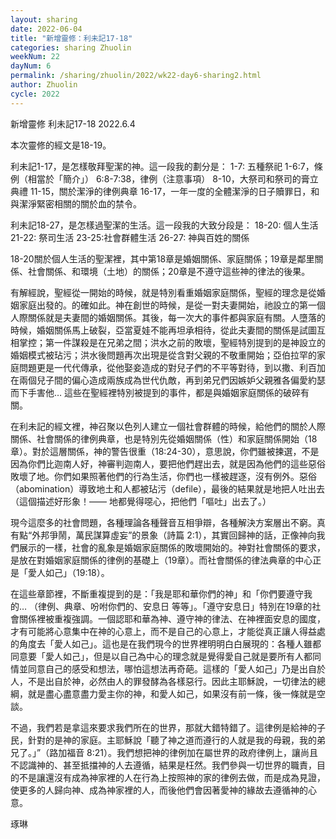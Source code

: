 ```yaml
---
layout: sharing
date: 2022-06-04
title: "新增靈修：利未記17-18"
categories: sharing Zhuolin
weekNum: 22
dayNum: 6
permalink: /sharing/zhuolin/2022/wk22-day6-sharing2.html
author: Zhuolin
cycle: 2022
---  
```

新增靈修 利未記17-18
2022.6.4

本次靈修的經文是18-19。

利未記1-17，是怎樣敬拜聖潔的神。這一段我的劃分是：
1-7: 五種祭祀
1-6:7，條例（相當於「簡介」）
6:8-7:38，律例（注意事項）
8-10，大祭司和祭司的膏立典禮
11-15，關於潔淨的律例典章
16-17，一年一度的全體潔淨的日子贖罪日，和與潔淨緊密相關的關於血的禁令。

利未記18-27，是怎樣過聖潔的生活。這一段我的大致分段是：
18-20: 個人生活
21-22: 祭司生活
23-25:社會群體生活
26-27: 神與百姓的關係

18-20關於個人生活的聖潔裡，其中第18章是婚姻關係、家庭關係；19章是鄰里關係、社會關係、和環境（土地）的關係；20章是不遵守這些神的律法的後果。

有解經說，聖經從一開始的時候，就是特別看重婚姻家庭關係，聖經的理念是從婚姻家庭出發的。的確如此。神在創世的時候，是從一對夫妻開始，祂設立的第一個人際關係就是夫妻間的婚姻關係。其後，每一次大的事件都與家庭有關。人墮落的時候，婚姻關係馬上破裂，亞當夏娃不能再坦承相待，從此夫妻間的關係是試圖互相掌控；第一件謀殺是在兄弟之間；洪水之前的敗壞，聖經特別提到的是神設立的婚姻模式被玷污；洪水後問題再次出現是從含對父親的不敬重開始；亞伯拉罕的家庭問題更是一代代傳承，從他娶妾造成的對兒子們的不平等對待，到以撒、利百加在兩個兒子間的偏心造成兩族成為世代仇敵，再到弟兄們因嫉妒父親雅各偏愛約瑟而下手害他… 這些在聖經裡特別被提到的事件，都是與婚姻家庭關係的破碎有關。

在利未記的經文裡，神召聚以色列人建立一個社會群體的時候，給他們的關於人際關係、社會關係的律例典章，也是特別先從婚姻關係（性）和家庭關係開始（18章）。對於這層關係，神的警告很重（18:24-30），意思說，你們雖被揀選，不是因為你們比迦南人好，神審判迦南人，要把他們趕出去，就是因為他們的這些惡俗敗壞了地。你們如果照著他們的行為生活，你們也一樣被趕逐，沒有例外。惡俗（abomination）導致地土和人都被玷污（defile），最後的結果就是地把人吐出去（這個描述好形象！—— 地都覺得噁心，把他們「嘔吐」出去了。）

現今這麼多的社會問題，各種理論各種聲音互相爭辯，各種解決方案層出不窮。真有點“外邦爭鬧，萬民謀算虛妄”的景象（詩篇‬ ‭2:1），其實回歸神的話，正像神向我們展示的一樣，社會的亂象是婚姻家庭關係的敗壞開始的。神對社會關係的要求，是放在對婚姻家庭關係的律例的基礎上（19章）。而社會關係的律法典章的中心正是「愛人如己」（19:18）。

在這些章節裡，不斷重複提到的是：「我是耶和華你們的神」和「你們要遵守我的… （律例、典章、吩咐你們的、安息日 等等」。「遵守安息日」特別在19章的社會關係裡被重複強調。一個認耶和華為神、遵守神的律法、在神裡面安息的國度，才有可能將心意集中在神的心意上，而不是自己的心意上，才能從真正讓人得益處的角度去「愛人如己」。這也是在我們現今的世界裡明明白白展現的：各種人雖都同意要「愛人如己」，但是以自己為中心的理念就是覺得愛自己就是要所有人都同情並同意自己的感受和想法，哪怕這想法再奇葩。這樣的「愛人如己」乃是出自於人，不是出自於神，必然由人的罪發酵為各樣惡行。因此主耶穌說，一切律法的總綱，就是盡心盡意盡力愛主你的神，和愛人如己，如果沒有前一條，後一條就是空談。

不過，我們若是拿這來要求我們所在的世界，那就大錯特錯了。這律例是給神的子民，針對的是神的家庭。主耶穌說「聽了神之道而遵行的人就是我的母親，我的弟兄了。」”‭‭（路加福音‬ ‭8:21‬）。我們想把神的律例加在屬世界的政府律例上，讓尚且不認識神的、甚至抵擋神的人去遵循，結果是枉然。我們參與一切世界的職責，目的不是讓還沒有成為神家裡的人在行為上按照神的家的律例去做，而是成為見證，使更多的人歸向神、成為神家裡的人，而後他們會因著愛神的緣故去遵循神的心意。

琢琳




